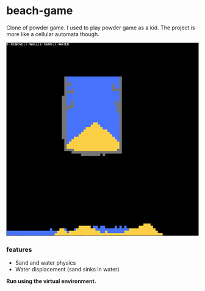 # beach-game
Clone of powder game. I used to play powder game as a kid. The project is more like a cellular automata though.

![Preview](preview.png)


### features
- Sand and water physics
- Water displacement (sand sinks in water)

**Run using the virtual environment.**
